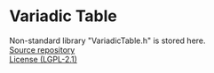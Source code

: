 # Variadic Table
Non-standard library "VariadicTable.h" is stored here. <br>
[Source repository](https://github.com/friedmud/variadic_table) <br>
[License (LGPL-2.1)](./LICENSE.VariadicTable.md)
